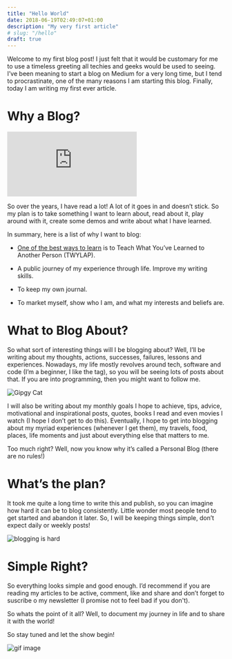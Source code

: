 ```yaml
---
title: "Hello World"
date: 2018-06-19T02:49:07+01:00
description: "My very first article"
# slug: "/hello"
draft: true
---
```


Welcome to my first blog post! I just felt that it would be customary for me to use a timeless greeting all techies and geeks would be used to seeing. I’ve been meaning to start a blog on Medium for a very long time, but I tend to procrastinate, one of the many reasons I am starting this blog. Finally, today I am writing my first ever article.

# Why a Blog?

![Blogging](http://www.inkagency.lt/get.php?i.211:w.836:h.545#center)

So over the years, I have read a lot! A lot of it goes in and doesn’t stick. So my plan is to take something I want to learn about, read about it, play around with it, create some demos and write about what I have learned.

In summary, here is a list of why I want to blog:

* [One of the best ways to learn](http://psychology.about.com/od/educationalpsychology/tp/effective-learning.htm) is to Teach What You’ve Learned to Another Person (TWYLAP).

* A public journey of my experience through life.
Improve my writing skills.

* To keep my own journal.

* To market myself, show who I am, and what my interests and beliefs are.

# What to Blog About?

So what sort of interesting things will I be blogging about? Well, I’ll be writing about my thoughts, actions, successes, failures, lessons and experiences. Nowadays, my life mostly revolves around tech, software and code (I’m a beginner, I like the tag), so you will be seeing lots of posts about that. If you are into programming, then you might want to follow me.

![Gipgy Cat](https://thumbs.gfycat.com/AltruisticNewKagu-size_restricted.gif#center)

I will also be writing about my monthly goals I hope to achieve, tips, advice, motivational and inspirational posts, quotes, books I read and even movies I watch (I hope I don’t get to do this). Eventually, I hope to get into blogging about my myriad experiences (whenever I get them), my travels, food, places, life moments and just about everything else that matters to me.

Too much right? Well, now you know why it’s called a Personal Blog (there are no rules!)

# What’s the plan?

It took me quite a long time to write this and publish, so you can imagine how hard it can be to blog consistently. Little wonder most people tend to get started and abandon it later. So, I will be keeping things simple, don’t expect daily or weekly posts!

![blogging is hard](https://cdn-images-1.medium.com/max/800/1*vqysqiinjeCj6TdcARZLeA.jpeg#center)

# Simple Right?

So everything looks simple and good enough. I’d recommend if you are reading my articles to be active, comment, like and share and don’t forget to suscribe o my newsletter (I promise not to feel bad if you don't).

So whats the point of it all? Well, to document my journey in life and to share it with the world!

So stay tuned and let the show begin!

![gif image](https://media.giphy.com/media/mxDZecDOOsWCA/giphy.gif#center)
